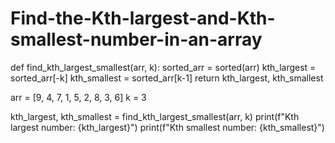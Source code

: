 # Find-the-Kth-largest-and-Kth-smallest-number-in-an-array
def find_kth_largest_smallest(arr, k):
    sorted_arr = sorted(arr)
    kth_largest = sorted_arr[-k]
    kth_smallest = sorted_arr[k-1]
    return kth_largest, kth_smallest

arr = [9, 4, 7, 1, 5, 2, 8, 3, 6]
k = 3

kth_largest, kth_smallest = find_kth_largest_smallest(arr, k)
print(f"Kth largest number: {kth_largest}")
print(f"Kth smallest number: {kth_smallest}")
